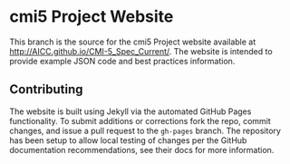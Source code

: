 # cmi5 Project Website

This branch is the source for the cmi5 Project website available at http://AICC.github.io/CMI-5_Spec_Current/. The website is intended to provide example JSON code and best practices information.

## Contributing

The website is built using Jekyll via the automated GitHub Pages functionality. To submit additions or corrections fork the repo, commit changes, and issue a pull request to the `gh-pages` branch. The repository has been setup to allow local testing of changes per the GitHub documentation recommendations, see their docs for more information.
